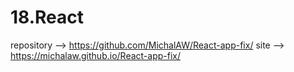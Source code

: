# 18.React
repository --> https://github.com/MichalAW/React-app-fix/
site --> https://michalaw.github.io/React-app-fix/
